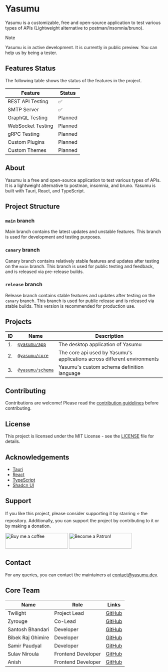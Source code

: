 # Yasumu

Yasumu is a customizable, free and open-source application to test various types of APIs (Lightweight alternative to postman/insomnia/bruno).

> [!NOTE]  
> Yasumu is in active development. It is currently in public preview. You can help us by being a tester.

## Features Status

The following table shows the status of the features in the project.

| Feature           | Status  |
| ----------------- | ------- |
| REST API Testing  | ✅      |
| SMTP Server       | ✅      |
| GraphQL Testing   | Planned |
| WebSocket Testing | Planned |
| gRPC Testing      | Planned |
| Custom Plugins    | Planned |
| Custom Themes     | Planned |

## About

Yasumu is a free and open-source application to test various types of APIs. It is a lightweight alternative to postman, insomnia, and bruno. Yasumu is built with Tauri, React, and TypeScript.

## Project Structure

### `main` branch

Main branch contains the latest updates and unstable features. This branch is used for development and testing purposes.

### `canary` branch

Canary branch contains relatively stable features and updates after testing on the `main` branch. This branch is used for public testing and feedback, and is released via pre-release builds.

### `release` branch

Release branch contains stable features and updates after testing on the `canary` branch. This branch is used for public release and is released via stable builds. This version is recommended for production use.

## Projects

| ID  | Name                                  | Description                                                              |
| --- | ------------------------------------- | ------------------------------------------------------------------------ |
| 1.  | [`@yasumu/app`](./apps/yasumu)        | The desktop application of Yasumu                                        |
| 2.  | [`@yasumu/core`](./packages/core)     | The core api used by Yasumu's applications across different environments |
| 3.  | [`@yasumu/schema`](./packages/schema) | Yasumu's custom schema definition language                               |

## Contributing

Contributions are welcome! Please read the [contribution guidelines](CONTRIBUTING.md) before contributing.

## License

This project is licensed under the MIT License - see the [LICENSE](LICENSE) file for details.

## Acknowledgements

- [Tauri](https://tauri.app/)
- [React](https://reactjs.org/)
- [TypeScript](https://www.typescriptlang.org/)
- [Shadcn UI](https://ui.shadcn.com/)

## Support

If you like this project, please consider supporting it by starring ⭐ the repository. Additionally, you can support the project by contributing to it or by making a donation.

<a href="https://www.buymeacoffee.com/twlite"><img src="https://cdn.buymeacoffee.com/buttons/v2/default-yellow.png" alt="Buy me a coffee" width="200" height="50"></a> <a href="https://www.patreon.com/twlite"><img src="https://c5.patreon.com/external/logo/become_a_patron_button.png" alt="Become a Patron!" width="200" height="50"></a>

## Contact

For any queries, you can contact the maintainers at [contact@yasumu.dev](mailto:contact@yasumu.dev).

## Core Team

| Name              | Role               | Links                                     |
| ----------------- | ------------------ | ----------------------------------------- |
| Twilight          | Project Lead       | [GitHub](https://github.com/twlite)       |
| Zyrouge           | Co-Lead            | [GitHub](https://github.com/zyrouge)      |
| Santosh Bhandari  | Developer          | [GitHub](https://github.com/bsantosh909)  |
| Bibek Raj Ghimire | Developer          | [GitHub](https://github.com/ghimirebibek) |
| Samir Paudyal     | Developer          | [GitHub](https://github.com/samir-byte)   |
| Sulav Niroula     | Frontend Developer | [GitHub](https://github.com/sulav7)       |
| Anish             | Frontend Developer | [GitHub](https://github.com/novanish)     |
